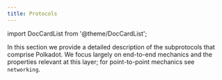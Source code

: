 ```yaml
---
title: Protocols
---
```


import DocCardList from '@theme/DocCardList';

In this section we provide a detailed description of the subprotocols that comprise Polkadot. We focus largely on end-to-end mechanics and the properties relevant at this layer; for point-to-point mechanics see `networking`.

<DocCardList />
